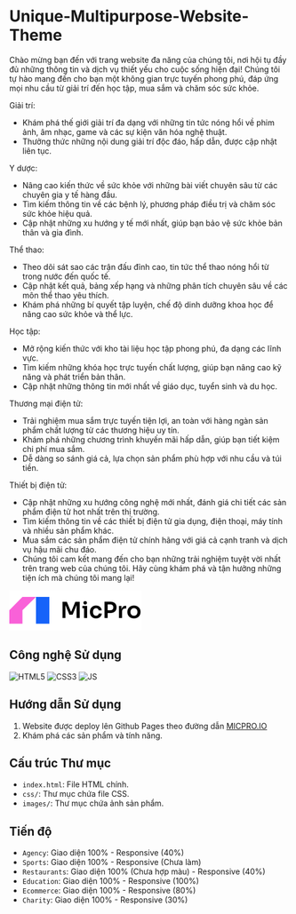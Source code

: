 # Unique-Multipurpose-Website-Theme

Chào mừng bạn đến với trang website đa năng của chúng tôi, nơi hội tụ đầy đủ những thông tin và dịch vụ thiết yếu cho cuộc sống hiện đại! Chúng tôi tự hào mang đến cho bạn một không gian trực tuyến phong phú, đáp ứng mọi nhu cầu từ giải trí đến học tập, mua sắm và chăm sóc sức khỏe.

Giải trí:

- Khám phá thế giới giải trí đa dạng với những tin tức nóng hổi về phim ảnh, âm nhạc, game và các sự kiện văn hóa nghệ thuật.
- Thưởng thức những nội dung giải trí độc đáo, hấp dẫn, được cập nhật liên tục.

Y dược:

- Nâng cao kiến thức về sức khỏe với những bài viết chuyên sâu từ các chuyên gia y tế hàng đầu.
- Tìm kiếm thông tin về các bệnh lý, phương pháp điều trị và chăm sóc sức khỏe hiệu quả.
- Cập nhật những xu hướng y tế mới nhất, giúp bạn bảo vệ sức khỏe bản thân và gia đình.

Thể thao:

- Theo dõi sát sao các trận đấu đỉnh cao, tin tức thể thao nóng hổi từ trong nước đến quốc tế.
- Cập nhật kết quả, bảng xếp hạng và những phân tích chuyên sâu về các môn thể thao yêu thích.
- Khám phá những bí quyết tập luyện, chế độ dinh dưỡng khoa học để nâng cao sức khỏe và thể lực.

Học tập:

- Mở rộng kiến thức với kho tài liệu học tập phong phú, đa dạng các lĩnh vực.
- Tìm kiếm những khóa học trực tuyến chất lượng, giúp bạn nâng cao kỹ năng và phát triển bản thân.
- Cập nhật những thông tin mới nhất về giáo dục, tuyển sinh và du học.

Thương mại điện tử:

- Trải nghiệm mua sắm trực tuyến tiện lợi, an toàn với hàng ngàn sản phẩm chất lượng từ các thương hiệu uy tín.
- Khám phá những chương trình khuyến mãi hấp dẫn, giúp bạn tiết kiệm chi phí mua sắm.
- Dễ dàng so sánh giá cả, lựa chọn sản phẩm phù hợp với nhu cầu và túi tiền.

Thiết bị điện tử:

- Cập nhật những xu hướng công nghệ mới nhất, đánh giá chi tiết các sản phẩm điện tử hot nhất trên thị trường.
- Tìm kiếm thông tin về các thiết bị điện tử gia dụng, điện thoại, máy tính và nhiều sản phẩm khác.
- Mua sắm các sản phẩm điện tử chính hãng với giá cả cạnh tranh và dịch vụ hậu mãi chu đáo.
- Chúng tôi cam kết mang đến cho bạn những trải nghiệm tuyệt vời nhất trên trang web của chúng tôi. Hãy cùng khám phá và tận hưởng những tiện ích mà chúng tôi mang lại!

![Ảnh chụp màn hình](image/logo.svg)

## Công nghệ Sử dụng

<img src="https://upload.wikimedia.org/wikipedia/commons/thumb/6/61/HTML5_logo_and_wordmark.svg/640px-HTML5_logo_and_wordmark.svg.png" alt="HTML5">
<img src="https://upload.wikimedia.org/wikipedia/commons/thumb/d/d5/CSS3_logo_and_wordmark.svg/1452px-CSS3_logo_and_wordmark.svg.png" alt="CSS3">
<img src="https://encrypted-tbn0.gstatic.com/images?q=tbn:ANd9GcTS4iD-8fmvwfxPzLPxmaRKRTbdUVFjDxfvP5EhI9OzjJIv2rv8IU3O4byYYKvqVIi1lmw&usqp=CAU" alt="JS">

## Hướng dẫn Sử dụng

1.  Website được deploy lên Github Pages theo đường dẫn [MICPRO.IO](https://sieumanh555.github.io/Unique-Multipurpose-Website/)
2.  Khám phá các sản phẩm và tính năng.

## Cấu trúc Thư mục

* `index.html`: File HTML chính.
* `css/`: Thư mục chứa file CSS.
* `images/`: Thư mục chứa ảnh sản phẩm.

## Tiến độ

* `Agency`: Giao diện 100% - Responsive (40%)
* `Sports`: Giao diện 100% - Responsive (Chưa làm)
* `Restaurants`: Giao diện 100% (Chưa hợp màu) - Responsive (40%)
* `Education`: Giao diện 100% - Responsive (100%)
* `Ecommerce`: Giao diện 100% - Responsive (80%)
* `Charity`: Giao diện 100% - Responsive (30%)
